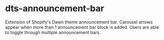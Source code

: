 # dts-announcement-bar

Extension of Shopify's Dawn theme announcement bar. Carousel arrows appear when more than 1 announcement bar block is added. Users are able to toggle through multiple announcement bars.
